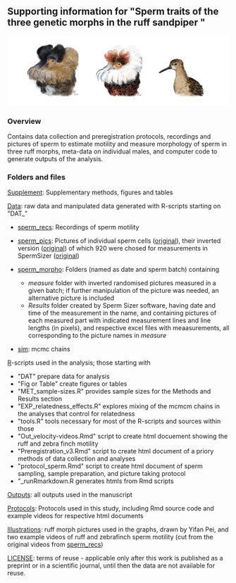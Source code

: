 ## Supporting information for "Sperm traits of the three genetic morphs in the ruff sandpiper "

![Satellite](./Illustrations/morphs.png)

### **Overview**

Contains data collection and preregistration protocols, recordings and pictures of sperm to estimate motility and measure morphology of sperm in three ruff morphs, meta-data on individual males, and computer code to generate outputs of the analysis. 

### **Folders and files**
[Supplement](Supplement.pdf): Supplementary methods, figures and tables

[Data](Data/): raw data and manipulated data generated with R-scripts starting on "DAT_"
- [sperm_recs](Data/sperm_recs/): Recordings of sperm motility
- [sperm_pics](Data/sperm_pics/): Pictures of individual sperm cells ([original](/Data/sperm_pics/original/)), their inverted version ([original](/Data/sperm_pics/inverted/)) of which 920 were chosed for measurements in SpermSizer ([original](/Data/sperm_pics/measured/))
- [sperm_morpho](Data/sperm_morpho/): Folders (named as date and sperm batch) containing 
    - *measure* folder with inverted randomised pictures measured in a given batch; if further manipulation of the picture was needed, an alternative picture is included
    - *Results* folder created by Sperm Sizer software, having date and time of the measurement in the name, and containing pictures of each measured part with indicated measurement lines and line lengths (in pixels), and respective excel files with meaasurements, all corresponding to the picture names in *measure*

- [sim](Data/sim/): mcmc chains

[R](R/)-scripts used in the analysis; those starting with 
- "DAT" prepare data for analysis
- "Fig or Table" create figures or tables
- "MET_sample-sizes.R" provides sample sizes for the Methods and Results section
- "EXP_relatedness_effects.R" explores mixing of the mcmcm chains in the analyses that control for relatedness
- "tools.R" tools necessary for most of the R-scripts and sources within those
- "Out_velocity-videos.Rmd" script to create html docuement showing the ruff and zebra finch motility
- "Preregistration_v3.Rmd" script to create html document of a priory methods of data collection and analyses
- "protocol_sperm.Rmd" script to create html document of sperm sampling, sample preparation, and picture taking protocol
- "_runRmarkdown.R generates htmls from Rmd scripts

[Outputs](Outputs/): all outputs used in the manuscript

[Protocols](Protocols/): Protocols used in this study, including Rmd source code and example videos for respective html documents

[Illustrations](Illustrations): ruff morph pictures used in the graphs, drawn by Yifan Pei, and two example videos of ruff and zebrafinch sperm motility (cut from the original videos from [sperm_recs](Data/sperm_recs/))

[LICENSE](LICENSE): terms of reuse - applicable only after this work is published as a preprint or in a scientific journal, until then the data are not available for reuse.